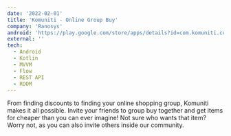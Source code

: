 ```yaml
---
date: '2022-02-01'
title: 'Komuniti - Online Group Buy'
company: 'Ranosys'
android: 'https://play.google.com/store/apps/details?id=com.komuniti.customer'
external: ''
tech:
  - Android
  - Kotlin
  - MVVM
  - Flow
  - REST API
  - ROOM
---
```


From finding discounts to finding your online shopping group, Komuniti makes it all possible. Invite your friends to group buy together and get items for cheaper than you can ever imagine! Not sure who wants that item? Worry not, as you can also invite others inside our community.
